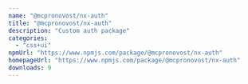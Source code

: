 ```yaml
---
name: "@mcpronovost/nx-auth"
title: "@mcpronovost/nx-auth"
description: "Custom auth package"
categories:
  - "css+ui"
npmUrl: "https://www.npmjs.com/package/@mcpronovost/nx-auth"
homepageUrl: "https://www.npmjs.com/package/@mcpronovost/nx-auth"
downloads: 9
---
```

